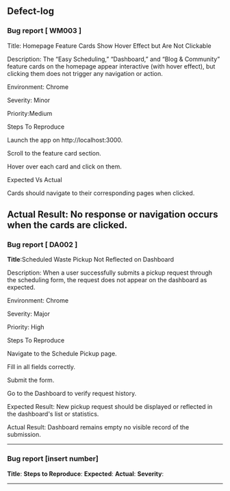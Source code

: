 ## Defect-log
  

### Bug report [ WM003 ]

Title: Homepage Feature Cards Show Hover Effect but Are Not Clickable

Description: The “Easy Scheduling,” “Dashboard,” and “Blog & Community” feature cards on the homepage appear interactive (with hover effect), but clicking them does not trigger any navigation or action.

Environment: Chrome

Severity: Minor


Priority:Medium


Steps To Reproduce

Launch the app on http://localhost:3000.

Scroll to the feature card section.

Hover over each card and click on them.

Expected Vs Actual

Cards should navigate to their corresponding pages when clicked.

Actual Result:
No response or navigation occurs when the cards are clicked.
---

### Bug report [ DA002 ]

**Title**:Scheduled Waste Pickup Not Reflected on Dashboard


Description: When a user successfully submits a pickup request through the scheduling form, the request does not appear on the dashboard as expected.

Environment: Chrome


Severity: Major

Priority: High


Steps To Reproduce

Navigate to the Schedule Pickup page.

Fill in all fields correctly.

Submit the form.

Go to the Dashboard to verify request history.


Expected Result:
New pickup request should be displayed or reflected in the dashboard's list or statistics.

Actual Result:
Dashboard remains empty  no visible record of the submission.



---

### Bug report [insert number]

**Title**:
**Steps to Reproduce**:
**Expected**:
**Actual**: 
**Severity**:

---